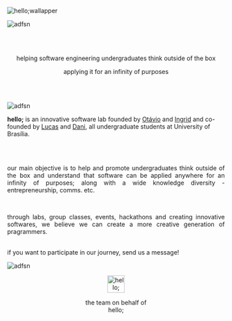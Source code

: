 
![hello;wallapper](https://user-images.githubusercontent.com/105679100/187541958-1bf9b89b-e1c2-4607-af0d-c9cc3c23b9cd.svg)



![adfsn](https://user-images.githubusercontent.com/105679100/187547930-a4ed3c2f-66c5-4428-a0a3-f40fee73309c.svg)

<br />
<br />

<p align="center">
helping software engineering undergraduates think outside of the box
</p>

<p align="center">
applying it for an infinity of purposes
</p>


<br />
<br />

![adfsn](https://user-images.githubusercontent.com/105679100/187547930-a4ed3c2f-66c5-4428-a0a3-f40fee73309c.svg)




<!--
> ### *English*

-->



**hello;** is an innovative software lab founded by [Otávio](https://github.com/knz13) and [Ingrid](https://github.com/ingavell) and co-founded by [Lucas](https://github.com/Lucas-AV) and [Dani](https://github.com/DanielleRodriguesilv), all undergraduate students at University of Brasília.

<br />
<br />

<p align="justify">
our main objective is to help and promote undergraduates think outside of the box and understand that software can be applied anywhere for an infinity of purposes; along with a wide knowledge diversity - entrepreneurship, comms. etc.
</p>

<br />

<p align="justify">
through labs, group classes, events, hackathons and creating innovative softwares, we believe we can create a more creative generation of pragrammers.
</p>

<br />
if you want to participate in our journey, send us a message!




<!--

> ### *Português do Brasil*


**hello;** é um laboratório de inovação de software criado por Otávio e Ingrid, ambos estudantes de graduação na Universidade de Brasília.

a ideia nasceu quando Otávio, estudante de graduação de engenharia de software, se viu muito insatisfeito em seu curso por este não possuir projetos práticos que criassem profissionais preparados para inovar e criar um futuro mais promissor. Nenhuma de suas matérias realmente ensinou como programar de forma diferente - ou melhorar - softwares.

já Ingrid, estudante de graduação de comunicação organizacional, por mais que ela não sabe programar ~~ainda~~, ela é responsável por contatar clientes, gerenciar projetos e gerenciar as comunicações (oii!).

### 👾 porquê existimos:

+ nosso **objetivo principal** é *ajudar estudantes de graduação de engenharia de software saírem de sua zona de conforto e entenderem que software pode ser aplicado em qualquer lugar de forma quase infinita*. Não, nós não estamos falando só de web aqui.


[![name](link to image on GH)](link to your URL)
-->







![adfsn](https://user-images.githubusercontent.com/105679100/187547930-a4ed3c2f-66c5-4428-a0a3-f40fee73309c.svg)



<a href="https://www.instagram.com/hello.softwarelab/"> 
  <p align="center">
    <img alt="hello; instagram" width="40px" src="https://user-images.githubusercontent.com/105679100/187542139-54452938-a50d-4aca-895a-cca8b6841fd3.svg" />  
  </p>
</a>

<p align="center">
the team on behalf of <br />
  hello;
</p>


